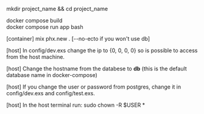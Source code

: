 mkdir project_name && cd project_name 

docker compose build \
docker compose run app bash

[container]
mix phx.new . [--no-ecto if you won't use db]

[host]
In config/dev.exs change the ip to {0, 0, 0, 0} so is possible to access from the host machine.

[host]
Change the hostname from the databese to **db** (this is the default database name in docker-compose)

[host]
If you change the user or password from postgres, change it in config/dev.exs and config/test.exs.

[host]
In the host terminal run: sudo chown -R $USER *
